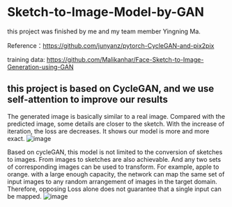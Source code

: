 # Sketch-to-Image-Model-by-GAN
this project was finished by me and my team member Yingning Ma. 

Reference：https://github.com/junyanz/pytorch-CycleGAN-and-pix2pix

training data: https://github.com/Malikanhar/Face-Sketch-to-Image-Generation-using-GAN

## this project is based on CycleGAN, and we use self-attention to improve our results
The generated image is basically similar to a real image. Compared with the predicted image, some details are closer to the sketch. With the increase of iteration, the loss are decreases. It shows our model is more and more exact.
![image](https://user-images.githubusercontent.com/79315517/146282571-52c4dae6-81ed-4782-8a60-6ab066d06d40.png)

Based on cycleGAN, this model is not limited to the conversion of sketches to images. From images to sketches are also achievable. And any two sets of corresponding images can be used to transform. For example, apple to orange. with a large enough capacity, the network can map the same set of input images to any random arrangement of images in the target domain. Therefore, opposing Loss alone does not guarantee that a single input can be mapped.
![image](https://user-images.githubusercontent.com/79315517/146282711-b55473eb-dcdf-416f-bac0-f638a59a6dbe.png)
